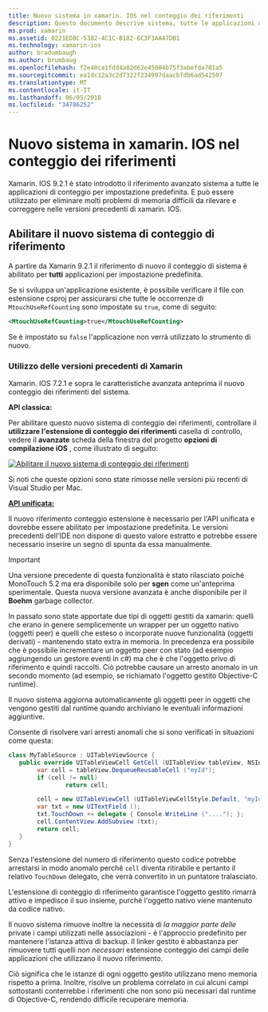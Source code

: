 ```yaml
---
title: Nuovo sistema in xamarin. IOS nel conteggio dei riferimenti
description: Questo documento descrive sistema, tutte le applicazioni di xamarin. IOS abilitato per impostazione predefinita nel conteggio dei riferimenti avanzato di Xamarin.
ms.prod: xamarin
ms.assetid: 0221ED8C-5382-4C1C-B182-6C3F3AA47DB1
ms.technology: xamarin-ios
author: bradumbaugh
ms.author: brumbaug
ms.openlocfilehash: f2e40ca1fdd4a02d62e45004b75f3abefda781a5
ms.sourcegitcommit: ea1dc12a3c2d7322f234997daacbfdb6ad542507
ms.translationtype: MT
ms.contentlocale: it-IT
ms.lasthandoff: 06/05/2018
ms.locfileid: "34786252"
---
```

# <a name="new-reference-counting-system-in-xamarinios"></a>Nuovo sistema in xamarin. IOS nel conteggio dei riferimenti

Xamarin. IOS 9.2.1 è stato introdotto il riferimento avanzato sistema a tutte le applicazioni di conteggio per impostazione predefinita. E può essere utilizzato per eliminare molti problemi di memoria difficili da rilevare e correggere nelle versioni precedenti di xamarin. IOS.

## <a name="enabling-the-new-reference-counting-system"></a>Abilitare il nuovo sistema di conteggio di riferimento

A partire da Xamarin 9.2.1 il riferimento di nuovo il conteggio di sistema è abilitato per **tutti** applicazioni per impostazione predefinita.

Se si sviluppa un'applicazione esistente, è possibile verificare il file con estensione csproj per assicurarsi che tutte le occorrenze di `MtouchUseRefCounting` sono impostate su `true`, come di seguito:

```xml
<MtouchUseRefCounting>true</MtouchUseRefCounting>
```

Se è impostato su `false` l'applicazione non verrà utilizzato lo strumento di nuovo.

### <a name="using-older-versions-of-xamarin"></a>Utilizzo delle versioni precedenti di Xamarin

Xamarin. IOS 7.2.1 e sopra le caratteristiche avanzata anteprima il nuovo conteggio dei riferimenti del sistema.

**API classica:**

Per abilitare questo nuovo sistema di conteggio dei riferimenti, controllare il **utilizzare l'estensione di conteggio dei riferimenti** casella di controllo, vedere il **avanzate** scheda della finestra del progetto **opzioni di compilazione iOS** , come illustrato di seguito: 

[![](newrefcount-images/image1.png "Abilitare il nuovo sistema di conteggio dei riferimenti")](newrefcount-images/image1.png#lightbox)

Si noti che queste opzioni sono state rimosse nelle versioni più recenti di Visual Studio per Mac.

 **[API unificata:](~/cross-platform/macios/unified/index.md)**

 Il nuovo riferimento conteggio estensione è necessario per l'API unificata e dovrebbe essere abilitato per impostazione predefinita. Le versioni precedenti dell'IDE non dispone di questo valore estratto e potrebbe essere necessario inserire un segno di spunta da essa manualmente.

    
> [!IMPORTANT]
> Una versione precedente di questa funzionalità è stato rilasciato poiché MonoTouch 5.2 ma era disponibile solo per **sgen** come un'anteprima sperimentale. Questa nuova versione avanzata è anche disponibile per il **Boehm** garbage collector.


In passato sono state apportate due tipi di oggetti gestiti da xamarin: quelli che erano in genere semplicemente un wrapper per un oggetto nativo (oggetti peer) e quelli che esteso o incorporate nuove funzionalità (oggetti derivati) - mantenendo stato extra in memoria. In precedenza era possibile che è possibile incrementare un oggetto peer con stato (ad esempio aggiungendo un gestore eventi in c#) ma che è che l'oggetto privo di riferimento e quindi raccolti. Ciò potrebbe causare un arresto anomalo in un secondo momento (ad esempio, se richiamato l'oggetto gestito Objective-C runtime).

Il nuovo sistema aggiorna automaticamente gli oggetti peer in oggetti che vengono gestiti dal runtime quando archiviano le eventuali informazioni aggiuntive.

Consente di risolvere vari arresti anomali che si sono verificati in situazioni come questa:

```csharp
class MyTableSource : UITableViewSource {
   public override UITableViewCell GetCell (UITableView tableView, NSIndexPath indexPath) {
        var cell = tableView.DequeueReusableCell ("myId");
        if (cell != null)
                return cell;

        cell = new UITableViewCell (UITableViewCellStyle.Default, "myId");
        var txt = new UITextField ();
        txt.TouchDown += delegate { Console.WriteLine ("...."); };
        cell.ContentView.AddSubview (txt);
        return cell;
   }
}
```

Senza l'estensione del numero di riferimento questo codice potrebbe arrestarsi in modo anomalo perché `cell` diventa ritirabile e pertanto il relativo `TouchDown` delegato, che verrà convertito in un puntatore tralasciato.

L'estensione di conteggio di riferimento garantisce l'oggetto gestito rimarrà attivo e impedisce il suo insieme, purché l'oggetto nativo viene mantenuto da codice nativo.

Il nuovo sistema rimuove inoltre la necessità di *la maggior parte delle* private i campi utilizzati nelle associazioni - è l'approccio predefinito per mantenere l'istanza attiva di backup. Il linker gestito è abbastanza per rimuovere tutti quelli *non necessari* estensione conteggio dei campi delle applicazioni che utilizzano il nuovo riferimento.

Ciò significa che le istanze di ogni oggetto gestito utilizzano meno memoria rispetto a prima. Inoltre, risolve un problema correlato in cui alcuni campi sottostanti conterrebbe i riferimenti che non sono più necessari dal runtime di Objective-C, rendendo difficile recuperare memoria.
